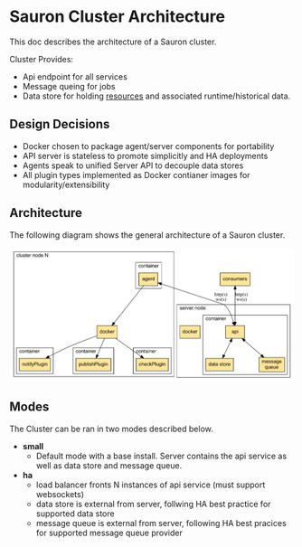 # Sauron Cluster Architecture

This doc describes the architecture of a Sauron cluster.

Cluster Provides:
* Api endpoint for all services
* Message queing for jobs
* Data store for holding [resources](./resources.md) and associated runtime/historical
data.

Design Decisions
----------------

* Docker chosen to package agent/server components for portability
* API server is stateless to promote simplicitly and HA deployments
* Agents speak to unified Server API to decouple data stores
* All plugin types implemented as Docker contianer images for modularity/extensibility

Architecture
------------

The following diagram shows the general architecture of a Sauron cluster.

![sauron-architecture](architecture_cluster.png)

Modes
-----

The Cluster can be ran in two modes described below.

* **small**
  * Default mode with a base install. Server contains the api service as well as data store and message queue.
* **ha**
  * load balancer fronts N instances of api service (must support websockets)
  * data store is external from server, follwing HA best practice for supported data store
  * message queue is external from server, following HA best pracices for supported message queue provider

